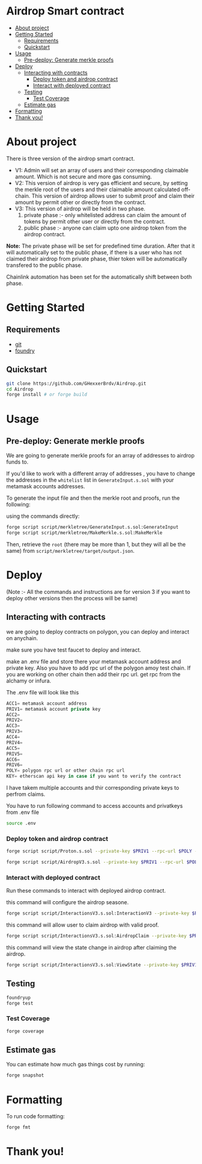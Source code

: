 # Airdrop Smart contract

- [About project](#about-project)
- [Getting Started](#getting-started)
  - [Requirements](#requirements)
  - [Quickstart](#quickstart)
- [Usage](#usage)
  - [Pre-deploy: Generate merkle proofs](#pre-deploy-generate-merkle-proofs)
- [Deploy](#deploy)
  - [Interacting with contracts](#interacting-with-contracts)
    - [Deploy token and airdrop contract ](#deploy-token-and-airdrop-contract)
    - [Interact with deployed contract](#interact-with-deployed-contract)
  - [Testing](#testing)
    - [Test Coverage](#test-coverage)
  - [Estimate gas](#estimate-gas)
- [Formatting](#formatting)
- [Thank you!](#thank-you)

# About project

There is three version of the airdrop smart contract.

- V1: Admin will set an array of users and their corresponding claimable amount. Which is not secure and more gas consuming.
- V2: This version of airdrop is very gas efficient and secure, by setting the merkle root of the users and their claimable amount calculated off-chain. This version of airdrop allows user to submit proof and claim their amount by permit other or directly from the contract.
- V3: This version of airdrop will be held in two phase.
  1) private phase :- only whitelisted address can claim the amount of tokens by permit other user or directly from the contract.
  2) public phase :- anyone can claim upto one airdrop token from the airdrop contract.

**Note:** The private phase will be set for predefined time duration. After that it will automatically set to the public phase, if there is a user who has not claimed their airdrop from private phase, thier token will be automatically transfered to the public phase.

Chainlink automation has been set for the automatically shift between both phase.

# Getting Started

## Requirements

- [git](https://git-scm.com/book/en/v2/Getting-Started-Installing-Git)
- [foundry](https://getfoundry.sh/)
 

## Quickstart

```bash
git clone https://github.com/GHexxerBrdv/Airdrop.git
cd Airdrop
forge install # or forge build
```

# Usage

## Pre-deploy: Generate merkle proofs

We are going to generate merkle proofs for an array of addresses to airdrop funds to.

If you'd like to work with a different array of addresses , you have to change the addresses in the `whitelist` list in `GenerateInput.s.sol` with your metamask accounts addresses.

To generate the input file and then the merkle root and proofs, run the following:

using the commands directly:

```bash
forge script script/merkletree/GenerateInput.s.sol:GenerateInput 
forge script script/merkletree/MakeMerkle.s.sol:MakeMerkle
```

Then, retrieve the `root` (there may be more than 1, but they will all be the same) from `script/merkletree/target/output.json`.

# Deploy 

(Note :- All the commands and instructions are for version 3 if you want to deploy other versions then the process will be same)

## Interacting with contracts

we are going to deploy contracts on polygon, you can deploy and interact on anychain. 

make sure you have test faucet to deploy and interact.

make an .env file and store there your metamask account address and private key. Also you have to add rpc url of the polygon amoy test chain. If you are working on other chain then add their rpc url. get rpc from the alchamy or infura.

The .env file will look like this

```js
ACC1= metamask account address
PRIV1= metamask account private key
ACC2=
PRIV2=
ACC3=
PRIV3=
ACC4=
PRIV4=
ACC5=
PRIV5=
ACC6=
PRIV6=
POLY= polygon rpc url or other chain rpc url
KEY= etherscan api key in case if you want to verify the contract
```

I have takem multiple accounts and thir corresponding private keys to perfrom claims.

You have to run following command to access accounts and privatkeys from .env file

```bash
source .env
```

### Deploy token and airdrop contract 

```bash
forge script script/Proton.s.sol --private-key $PRIV1 --rpc-url $POLY --broadcast
```

```bash
forge script script/AirdropV3.s.sol --private-key $PRIV1 --rpc-url $POLY --broadcast
```

### Interact with deployed contract

Run these commands to interact with deployed airdrop contract.

this command will configure the airdrop seasone.
```bash
forge script script/InteractionsV3.s.sol:InteractionV3 --private-key $PRIV1 --rpc-url $POLY --broadcast
```

this command will allow user to claim airdrop with valid proof.
```bash
forge script script/InteractionsV3.s.sol:AirdropClaim --private-key $PRIV1 --rpc-url $POLY --broadcast
```

this command will view the state change in airdrop after claiming the airdrop.
```bash
forge script script/InteractionsV3.s.sol:ViewState --private-key $PRIV1 --rpc-url $POLY --broadcast
```

## Testing

```bash
foundryup
forge test
```

### Test Coverage

```bash
forge coverage
```

## Estimate gas

You can estimate how much gas things cost by running:

```bash
forge snapshot
```

# Formatting

To run code formatting:
```bash
forge fmt
```

# Thank you!